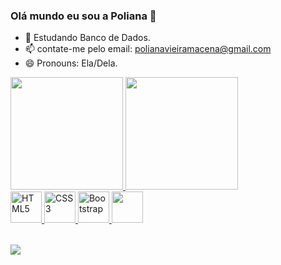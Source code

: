 ### Olá mundo eu sou a Poliana 👋


- 🌱 Estudando Banco de Dados.
- 📫 contate-me pelo email: polianavieiramacena@gmail.com
- 😄 Pronouns: Ela/Dela.

<table>
  <a href="https://github.com/leehxd">
  <img height="180em" src="https://github-readme-stats.vercel.app/api?username=polianav&show_icons=true&theme=tokyonight&include_all_commits=true&count_private=true"/>
  <img height="180em" src="https://github-readme-stats.vercel.app/api/top-langs/?username=polianav&layout=compact&langs_count=6&theme=tokyonight"/>
    <br>
  <img src="https://img.icons8.com/color/2x/html-5.png" width="50" alt="HTML5">
  <img src="https://img.icons8.com/color/2x/css3.png" width="50" alt="CSS3">
  <img src="https://img.icons8.com/color/2x/bootstrap.png" width="50" alt="Bootstrap">
  <img src="https://img.icons8.com/nolan/2x/javascript.png" width="50 alt="JavaScript">
</table>

<div> 
  <a href="https://linkedin.com/in/poliana-vieira-macena-bb6404238/" target="_blank"><img src="https://img.shields.io/badge/-LinkedIn-%230077B5?style=for-the-badge&logo=linkedin&logoColor=white" target="_blank"></a> 
</div>
